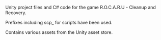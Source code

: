 Unity project files and C# code for the game R.O.C.A.R.U - Cleanup and Recovery.

Prefixes including scp_ for scripts have been used.

Contains various assets from the Unity asset store.
